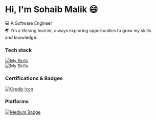 # Hi, I'm Sohaib Malik 😄

💻 A Software Engineer
<br/>
🌏 I'm a lifelong learner, always exploring opportunities to grow my skills and knowledge.

### Tech stack
[![My Skills](https://skillicons.dev/icons?i=html,css,js,jest,react,next,tailwind,scss,figma)](https://skillicons.dev)
</br>
![My Skills](https://go-skill-icons.vercel.app/api/icons?i=cs,dotnet,blazor,gemini,githubcopilot,git&titles=true&theme=dark)


### Certifications & Badges
[![Credly Icon](https://info.credly.com/hubfs/Credly_images_2022/Logo.svg)](https://www.credly.com/users/sohaibmalikdev)

### Platforms
<div id="badges">
    <a href="https://medium.com/@sohaibmalikdev">
     <img src="https://img.shields.io/badge/Medium-black?style=for-the-badge&logo=Medium&logoColor=white" alt="Medium Badge"/>
  </a>
</div>
 
</div>    
</body>
</html>
    
<!---
sohvibdev/sohvibdev is a ✨ special ✨ repository because its `README.md` (this file) appears on your GitHub profile.
You can click the Preview link to take a look at your changes.
--->
